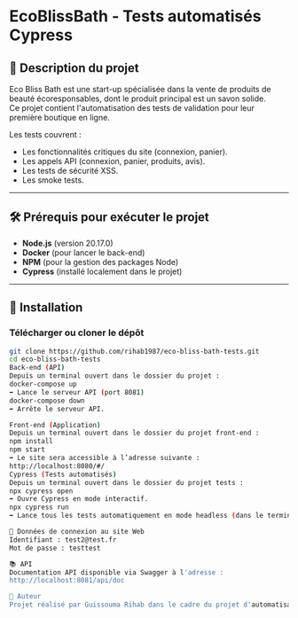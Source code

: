 # EcoBlissBath - Tests automatisés Cypress

## 📝 Description du projet

Eco Bliss Bath est une start-up spécialisée dans la vente de produits de beauté écoresponsables, dont le produit principal est un savon solide.  
Ce projet contient l'automatisation des tests de validation pour leur première boutique en ligne.

Les tests couvrent :
- Les fonctionnalités critiques du site (connexion, panier).
- Les appels API (connexion, panier, produits, avis).
- Les tests de sécurité XSS.
- Les smoke tests.

---

## 🛠 Prérequis pour exécuter le projet

- **Node.js** (version 20.17.0)
- **Docker** (pour lancer le back-end)
- **NPM** (pour la gestion des packages Node)
- **Cypress** (installé localement dans le projet)

---

## 🚀 Installation

### Télécharger ou cloner le dépôt

```bash
git clone https://github.com/rihab1987/eco-bliss-bath-tests.git
cd eco-bliss-bath-tests
Back-end (API)
Depuis un terminal ouvert dans le dossier du projet :
docker-compose up
➡️ Lance le serveur API (port 8081)
docker-compose down
➡️ Arrête le serveur API.

Front-end (Application)
Depuis un terminal ouvert dans le dossier du projet front-end :
npm install
npm start
➡️ Le site sera accessible à l’adresse suivante :
http://localhost:8080/#/
Cypress (Tests automatisés)
Depuis un terminal ouvert dans le dossier du projet tests :
npx cypress open
➡️ Ouvre Cypress en mode interactif.
npx cypress run
➡️ Lance tous les tests automatiquement en mode headless (dans le terminal).

🔐 Données de connexion au site Web
Identifiant : test2@test.fr
Mot de passe : testtest

📚 API
Documentation API disponible via Swagger à l'adresse :
http://localhost:8081/api/doc

📄 Auteur
Projet réalisé par Guissouma Rihab dans le cadre du projet d'automatisation de tests Cypress.




